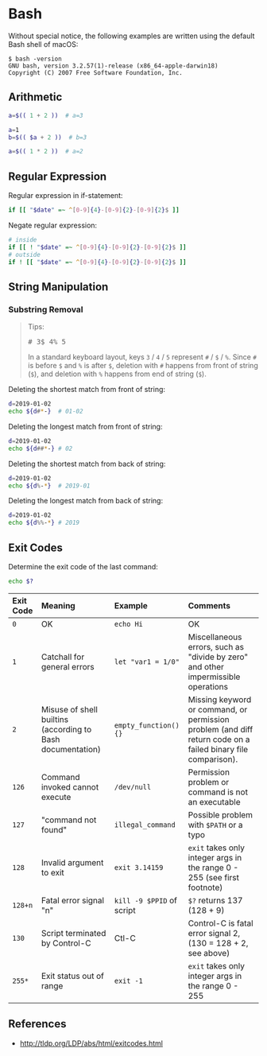 # Bash

Without special notice, the following examples are written using the default
Bash shell of macOS:

```
$ bash -version
GNU bash, version 3.2.57(1)-release (x86_64-apple-darwin18)
Copyright (C) 2007 Free Software Foundation, Inc.
```

## Arithmetic

```bash
a=$(( 1 + 2 ))  # a=3
```

```bash
a=1
b=$(( $a + 2 ))  # b=3
```

```bash
a=$(( 1 * 2 ))  # a=2
```

## Regular Expression

Regular expression in if-statement:

```bash
if [[ "$date" =~ ^[0-9]{4}-[0-9]{2}-[0-9]{2}$ ]]
```

Negate regular expression:

```bash
# inside
if [[ ! "$date" =~ ^[0-9]{4}-[0-9]{2}-[0-9]{2}$ ]]
# outside
if ! [[ "$date" =~ ^[0-9]{4}-[0-9]{2}-[0-9]{2}$ ]]
```

## String Manipulation

### Substring Removal

> Tips:
>
> <kbd># 3</kbd><kbd>$ 4</kbd><kbd>% 5</kbd>
>
> In a standard keyboard layout, keys `3` / `4` / `5` represent `#` / `$` / `%`.
> Since `#` is before `$` and `%` is after `$`, deletion with `#`
> happens from front of string (`$`), and deletion with `%` happens from end
> of string (`$`).

Deleting the shortest match from front of string:

```bash
d=2019-01-02
echo ${d#*-}  # 01-02
```

Deleting the longest match from front of string:

```bash
d=2019-01-02
echo ${d##*-} # 02
```

Deleting the shortest match from back of string:

```bash
d=2019-01-02
echo ${d%-*}  # 2019-01
```

Deleting the longest match from back of string:

```bash
d=2019-01-02
echo ${d%%-*} # 2019
```

## Exit Codes

Determine the exit code of the last command:

```sh
echo $?
```

Exit Code | Meaning                                                    | Example                   | Comments
:-------- | :--------------------------------------------------------- | :------------------------ | :-------
`0`       | OK                                                         | `echo Hi`                 | OK
`1`       | Catchall for general errors                                | `let "var1 = 1/0"`        | Miscellaneous errors, such as "divide by zero" and other impermissible operations
`2`       | Misuse of shell builtins (according to Bash documentation) | `empty_function() {}`     | Missing keyword or command, or permission problem (and diff return code on a failed binary file comparison).
`126`     | Command invoked cannot execute                             | `/dev/null`               | Permission problem or command is not an executable
`127`     | "command not found"                                        | `illegal_command`         | Possible problem with `$PATH` or a typo
`128`     | Invalid argument to exit                                   | `exit 3.14159`            | `exit` takes only integer args in the range 0 - 255 (see first footnote)
`128+n`   | Fatal error signal "n"                                     | `kill -9 $PPID` of script | `$?` returns 137 (128 + 9)
`130`     | Script terminated by Control-C                             | Ctl-C                     | Control-C is fatal error signal 2, (130 = 128 + 2, see above)
`255*`    | Exit status out of range                                   | `exit -1`                 | `exit` takes only integer args in the range 0 - 255

## References

- <http://tldp.org/LDP/abs/html/exitcodes.html>
